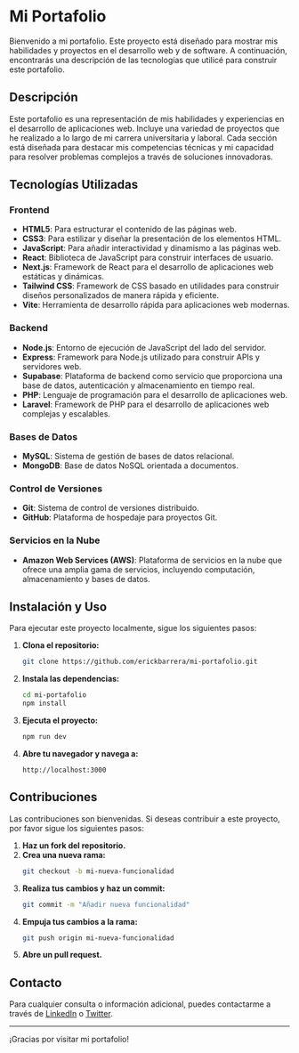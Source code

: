 
# Mi Portafolio

Bienvenido a mi portafolio. Este proyecto está diseñado para mostrar mis habilidades y proyectos en el desarrollo web y de software. A continuación, encontrarás una descripción de las tecnologías que utilicé para construir este portafolio.

## Descripción

Este portafolio es una representación de mis habilidades y experiencias en el desarrollo de aplicaciones web. Incluye una variedad de proyectos que he realizado a lo largo de mi carrera universitaria y laboral. Cada sección está diseñada para destacar mis competencias técnicas y mi capacidad para resolver problemas complejos a través de soluciones innovadoras.

## Tecnologías Utilizadas

### Frontend
- **HTML5**: Para estructurar el contenido de las páginas web.
- **CSS3**: Para estilizar y diseñar la presentación de los elementos HTML.
- **JavaScript**: Para añadir interactividad y dinamismo a las páginas web.
- **React**: Biblioteca de JavaScript para construir interfaces de usuario.
- **Next.js**: Framework de React para el desarrollo de aplicaciones web estáticas y dinámicas.
- **Tailwind CSS**: Framework de CSS basado en utilidades para construir diseños personalizados de manera rápida y eficiente.
- **Vite**: Herramienta de desarrollo rápida para aplicaciones web modernas.

### Backend
- **Node.js**: Entorno de ejecución de JavaScript del lado del servidor.
- **Express**: Framework para Node.js utilizado para construir APIs y servidores web.
- **Supabase**: Plataforma de backend como servicio que proporciona una base de datos, autenticación y almacenamiento en tiempo real.
- **PHP**: Lenguaje de programación para el desarrollo de aplicaciones web.
- **Laravel**: Framework de PHP para el desarrollo de aplicaciones web complejas y escalables.

### Bases de Datos
- **MySQL**: Sistema de gestión de bases de datos relacional.
- **MongoDB**: Base de datos NoSQL orientada a documentos.

### Control de Versiones
- **Git**: Sistema de control de versiones distribuido.
- **GitHub**: Plataforma de hospedaje para proyectos Git.

### Servicios en la Nube
- **Amazon Web Services (AWS)**: Plataforma de servicios en la nube que ofrece una amplia gama de servicios, incluyendo computación, almacenamiento y bases de datos.

## Instalación y Uso

Para ejecutar este proyecto localmente, sigue los siguientes pasos:

1. **Clona el repositorio:**
   ```bash
   git clone https://github.com/erickbarrera/mi-portafolio.git
   ```

2. **Instala las dependencias:**
   ```bash
   cd mi-portafolio
   npm install
   ```

3. **Ejecuta el proyecto:**
   ```bash
   npm run dev
   ```

4. **Abre tu navegador y navega a:**
   ```
   http://localhost:3000
   ```

## Contribuciones

Las contribuciones son bienvenidas. Si deseas contribuir a este proyecto, por favor sigue los siguientes pasos:

1. **Haz un fork del repositorio.**
2. **Crea una nueva rama:**
   ```bash
   git checkout -b mi-nueva-funcionalidad
   ```
3. **Realiza tus cambios y haz un commit:**
   ```bash
   git commit -m "Añadir nueva funcionalidad"
   ```
4. **Empuja tus cambios a la rama:**
   ```bash
   git push origin mi-nueva-funcionalidad
   ```
5. **Abre un pull request.**

## Contacto

Para cualquier consulta o información adicional, puedes contactarme a través de [LinkedIn](https://www.linkedin.com/in/erickbarrera) o [Twitter](https://twitter.com/erickbarrera).

---

¡Gracias por visitar mi portafolio!
